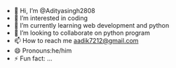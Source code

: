 - 👋 Hi, I’m @Adityasingh2808
- 👀 I’m interested in coding
- 🌱 I’m currently learning web development and python
- 💞️ I’m looking to collaborate on python program
- 📫 How to reach me aadik7212@gmail.com
- 😄 Pronouns:he/him
- ⚡ Fun fact: ...

<!---
Adityasingh2808/Adityasingh2808 is a ✨ special ✨ repository because its `README.md` (this file) appears on your GitHub profile.
You can click the Preview link to take a look at your changes.
--->
